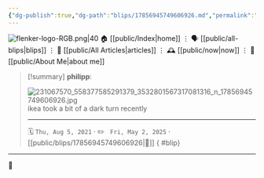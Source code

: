 ```yaml
---
{"dg-publish":true,"dg-path":"blips/17856945749606926.md","permalink":"/blips/17856945749606926/","title":"philipp on instagram @ 2021-08-05"}
---
```



<div class="transclusion internal-embed is-loaded"><div class="markdown-embed">




![flenker-logo-RGB.png|40](/img/user/attachments/flenker-logo-RGB.png)
🏠 [[public/Index\|home]]  ⋮ 🗣️ [[public/all-blips\|blips]] ⋮  📝 [[public/All Articles\|articles]]  ⋮ 🕰️ [[public/now\|now]] ⋮ 🪪 [[public/About Me\|about me]]


</div></div>


> [!summary] **philipp**:
>
> ![231067570_558377585291379_3532801567317081316_n_17856945749606926.jpg](/img/user/attachments/231067570_558377585291379_3532801567317081316_n_17856945749606926.jpg)
> ikea took a bit of a dark turn recently
> - - -
>
> 🗓️ <code>Thu, Aug 5, 2021</code>  · ✏️ <code> Fri, May 2, 2025</code>  · [[public/blips/17856945749606926\|🔗]]
{ #blip}


- - -

 👾
